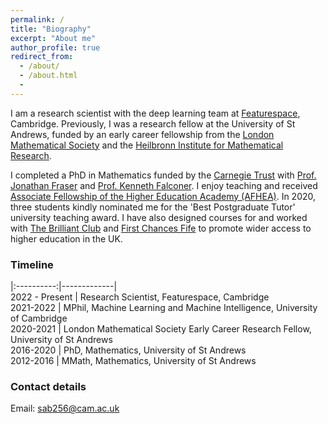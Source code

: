 ```yaml
---
permalink: /
title: "Biography"
excerpt: "About me"
author_profile: true
redirect_from:
  - /about/
  - /about.html
  -
---
```

 I am a research scientist with the deep learning team at [Featurespace](https://www.featurespace.com/), Cambridge. Previously, I was a research fellow at the University of St Andrews, funded by an early career fellowship from the [London Mathematical Society](https://www.lms.ac.uk/) and the [Heilbronn Institute for Mathematical Research](https://heilbronn.ac.uk/).

I completed a PhD in Mathematics funded by the [Carnegie Trust](https://www.carnegie-trust.org/) with [Prof. Jonathan Fraser](http://www.mcs.st-andrews.ac.uk/~jmf32/) and [Prof. Kenneth Falconer](http://www.mcs.st-and.ac.uk/~kenneth/). I enjoy teaching and received [Associate Fellowship of the Higher Education Academy (AFHEA)](https://stuartburrell.github.io/files/cert-afhea.pdf). In 2020, three students kindly nominated me for the 'Best Postgraduate Tutor' university teaching award. I have also designed courses for and worked with [The Brilliant Club](https://thebrilliantclub.org/) and [First Chances Fife](https://www.firstchancesfife.ac.uk/) to promote wider access to higher education in the UK.

### Timeline

|:----------:|-------------|  
2022 - Present | Research Scientist, Featurespace, Cambridge   
2021-2022  | MPhil, Machine Learning and Machine Intelligence, University of Cambridge  
2020-2021  | London Mathematical Society Early Career Research Fellow, University of St Andrews  
2016-2020  | PhD, Mathematics, University of St Andrews  
2012-2016  | MMath, Mathematics, University of St Andrews  

### Contact details

Email: sab256@cam.ac.uk
